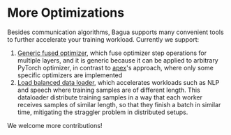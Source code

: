 # More Optimizations

Besides communication algorithms, Bagua supports many convenient tools to
further accelerate your training workload. Currently we support:

1. [Generic fused optimizer](https://bagua.readthedocs.io/en/latest/autoapi/bagua/torch_api/fuse_optimizer/index.html), which fuse optimizer step operations for multiple
layers, and it is generic because it can be applied to arbitrary PyTorch
optimizer, in contrast to
[apex](https://nvidia.github.io/apex/optimizers.html)'s approach, where only
some specific optimizers are implemented
2. [Load balanced data loader](https://bagua.readthedocs.io/en/latest/autoapi/bagua/torch_api/contrib/data/load_balancing_data_loader/index.html), which accelerates workloads such as NLP and speech
   where training samples are of different length. This dataloader distribute
   training samples in a way that each worker receives samples of similar
   length, so that they finish a batch in similar time, mitigating the straggler
   problem in distributed setups.
   
We welcome more contributions!
